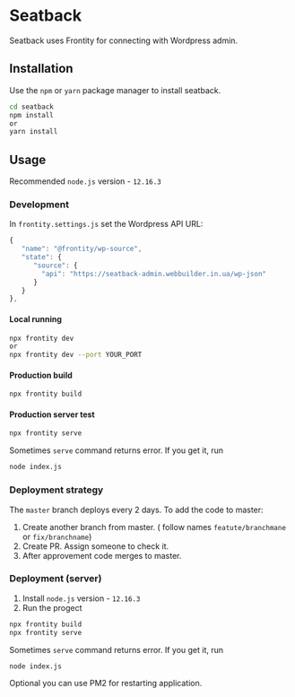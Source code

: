 # Seatback

Seatback uses Frontity for connecting with Wordpress admin.

## Installation

Use the `npm` or `yarn` package manager to install seatback.

```bash
cd seatback
npm install
or
yarn install
```

## Usage

Recommended `node.js` version - `12.16.3`

### Development

In `frontity.settings.js` set the Wordpress API URL: 
```javascript
{
   "name": "@frontity/wp-source",
   "state": {
      "source": {
        "api": "https://seatback-admin.webbuilder.in.ua/wp-json"
      }
   }
},
```

#### Local running

```bash
npx frontity dev
or
npx frontity dev --port YOUR_PORT
```
#### Production build

```bash 
npx frontity build
```

#### Production server test

```bash 
npx frontity serve
```
Sometimes `serve` command returns error. If you get it, run 
```bash 
node index.js
```

### Deployment strategy

The `master` branch deploys every 2 days.
To add the code to master:
1. Create another branch from master. ( follow names `featute/branchmane` or `fix/branchname`)
2. Create PR. Assign someone to check it.
3. After approvement code merges to master.


### Deployment (server)

1. Install  `node.js` version - `12.16.3`
2. Run the progect
```bash
npx frontity build
npx frontity serve
``` 
Sometimes `serve` command returns error. If you get it, run 
```bash 
node index.js
```

Optional you can use PM2 for restarting application.


